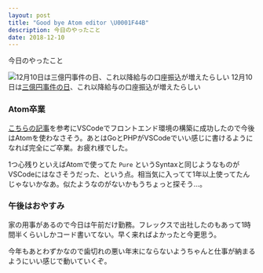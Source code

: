 ```yaml
---
layout: post
title: "Good bye Atom editor \U0001F44B"
description: 今日のやったこと
date: 2018-12-10
---
```


今日のやったこと

![12月10日は[三億円事件の日](http://www.nnh.to/12/10.html)、これ以降給与の口座振込が増えたらしい](https://cdn-images-1.medium.com/max/800/1*tP8S4HRyOSgjir6J07x4yw.png)
12月10日は[三億円事件の日](http://www.nnh.to/12/10.html)、これ以降給与の口座振込が増えたらしい

### Atom卒業

[こちらの記事](https://medium.com/productivity-freak/6a4f7bd51a2)を参考にVSCodeでフロントエンド環境の構築に成功したので今後はAtomを使わなさそう。あとはGoとPHPがVSCodeでいい感じに書けるようになれば完全にご卒業。お疲れ様でした。

1つ心残りといえばAtomで使ってた `Pure` というSyntaxと同じようなものがVSCodeにはなさそうだった、という点。相当気に入ってて1年以上使ってたんじゃないかなあ。似たようなのがないかもうちょっと探そう…。

### 午後はおやすみ

家の用事があるので今日は午前だけ勤務。フレックスで出社したのもあって1時間半くらいしかコード書いてない。早く来ればよかったと今更思う。

今年もあとわずかなので歯切れの悪い年末にならないようちゃんと仕事が納まるようにいい感じで動いていくぞ。
